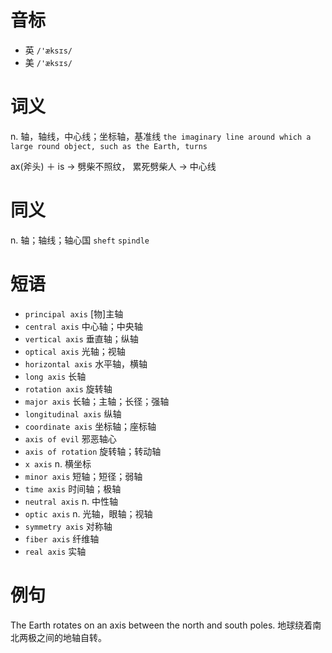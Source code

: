 # 音标

- 英 `/'æksɪs/`
- 美 `/'æksɪs/`

# 词义

n. 轴，轴线，中心线；坐标轴，基准线
`the imaginary line around which a large round object, such as the Earth, turns`



ax(斧头) ＋ is → 劈柴不照纹， 累死劈柴人 → 中心线

# 同义

n. 轴；轴线；轴心国
`sheft` `spindle`

# 短语

- `principal axis` [物]主轴
- `central axis` 中心轴；中央轴
- `vertical axis` 垂直轴；纵轴
- `optical axis` 光轴；视轴
- `horizontal axis` 水平轴，横轴
- `long axis` 长轴
- `rotation axis` 旋转轴
- `major axis` 长轴；主轴；长径；强轴
- `longitudinal axis` 纵轴
- `coordinate axis` 坐标轴；座标轴
- `axis of evil` 邪恶轴心
- `axis of rotation` 旋转轴；转动轴
- `x axis` n. 横坐标
- `minor axis` 短轴；短径；弱轴
- `time axis` 时间轴；极轴
- `neutral axis` n. 中性轴
- `optic axis` n. 光轴，眼轴；视轴
- `symmetry axis` 对称轴
- `fiber axis` 纤维轴
- `real axis` 实轴

# 例句

The Earth rotates on an axis between the north and south poles.
地球绕着南北两极之间的地轴自转。


